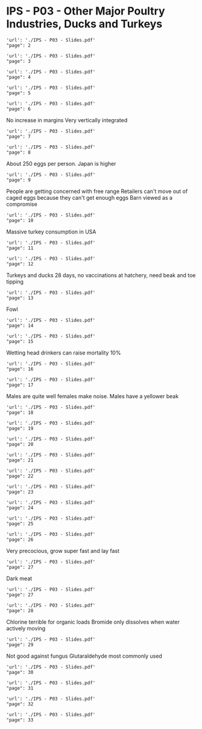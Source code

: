 # IPS - P03 - Other Major Poultry Industries, Ducks and Turkeys

```pdf
'url': './IPS - P03 - Slides.pdf'
"page": 2
```

```pdf
'url': './IPS - P03 - Slides.pdf'
"page": 3
```

```pdf
'url': './IPS - P03 - Slides.pdf'
"page": 4
```

```pdf
'url': './IPS - P03 - Slides.pdf'
"page": 5
```

```pdf
'url': './IPS - P03 - Slides.pdf'
"page": 6
```
No increase in margins
Very vertically integrated

```pdf
'url': './IPS - P03 - Slides.pdf'
"page": 7
```

```pdf
'url': './IPS - P03 - Slides.pdf'
"page": 8
```
About 250 eggs per person. Japan is higher

```pdf
'url': './IPS - P03 - Slides.pdf'
"page": 9
```
People are getting concerned with free range
Retailers can't move out of caged eggs because they can't get enough eggs
Barn viewed as a compromise

```pdf
'url': './IPS - P03 - Slides.pdf'
"page": 10
```
Massive turkey consumption in USA

```pdf
'url': './IPS - P03 - Slides.pdf'
"page": 11
```

```pdf
'url': './IPS - P03 - Slides.pdf'
"page": 12
```
Turkeys and ducks 28 days, no vaccinations at hatchery, need beak and toe tipping

```pdf
'url': './IPS - P03 - Slides.pdf'
"page": 13
```
Fowl 
```pdf
'url': './IPS - P03 - Slides.pdf'
"page": 14
```

```pdf
'url': './IPS - P03 - Slides.pdf'
"page": 15
```
Wetting head drinkers can raise mortality 10%

```pdf
'url': './IPS - P03 - Slides.pdf'
"page": 16
```

```pdf
'url': './IPS - P03 - Slides.pdf'
"page": 17
```
Males are quite well females make noise. Males have a yellower beak

```pdf
'url': './IPS - P03 - Slides.pdf'
"page": 18
```

```pdf
'url': './IPS - P03 - Slides.pdf'
"page": 19
```

```pdf
'url': './IPS - P03 - Slides.pdf'
"page": 20
```

```pdf
'url': './IPS - P03 - Slides.pdf'
"page": 21
```

```pdf
'url': './IPS - P03 - Slides.pdf'
"page": 22
```

```pdf
'url': './IPS - P03 - Slides.pdf'
"page": 23
```

```pdf
'url': './IPS - P03 - Slides.pdf'
"page": 24
```

```pdf
'url': './IPS - P03 - Slides.pdf'
"page": 25
```

```pdf
'url': './IPS - P03 - Slides.pdf'
"page": 26
```
Very precocious, grow super fast and lay fast

```pdf
'url': './IPS - P03 - Slides.pdf'
"page": 27
```
Dark meat

```pdf
'url': './IPS - P03 - Slides.pdf'
"page": 27
```

```pdf
'url': './IPS - P03 - Slides.pdf'
"page": 28
```
Chlorine terrible for organic loads
Bromide only dissolves when water actively moving

```pdf
'url': './IPS - P03 - Slides.pdf'
"page": 29
```
Not good against fungus
Glutaraldehyde most commonly used

```pdf
'url': './IPS - P03 - Slides.pdf'
"page": 30
```

```pdf
'url': './IPS - P03 - Slides.pdf'
"page": 31
```

```pdf
'url': './IPS - P03 - Slides.pdf'
"page": 32
```

```pdf
'url': './IPS - P03 - Slides.pdf'
"page": 33
```

